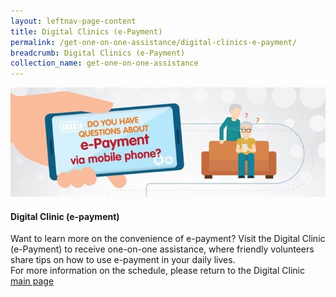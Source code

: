 ```yaml
---
layout: leftnav-page-content
title: Digital Clinics (e-Payment)
permalink: /get-one-on-one-assistance/digital-clinics-e-payment/
breadcrumb: Digital Clinics (e-Payment)
collection_name: get-one-on-one-assistance
---
```

![graphic](/images/get-one-on-one-assistance/digital-clinics-epayment.jpg)

#### Digital Clinic (e-payment)<br>

Want to learn more on the convenience of e-payment? Visit the Digital Clinic (e-Payment) to receive one-on-one assistance, where friendly volunteers share tips on how to use e-payment in your daily lives. <br>
For more information on the schedule, please return to the Digital Clinic [main page](/get-one-on-one-assistance/digital-clinics/)


